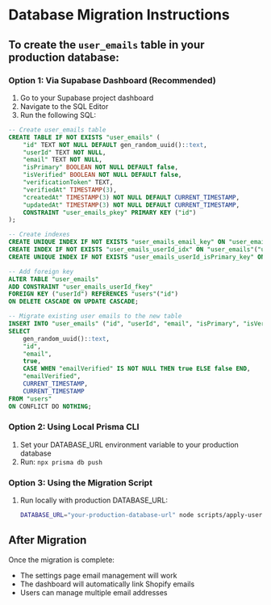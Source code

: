 # Database Migration Instructions

## To create the `user_emails` table in your production database:

### Option 1: Via Supabase Dashboard (Recommended)

1. Go to your Supabase project dashboard
2. Navigate to the SQL Editor
3. Run the following SQL:

```sql
-- Create user_emails table
CREATE TABLE IF NOT EXISTS "user_emails" (
    "id" TEXT NOT NULL DEFAULT gen_random_uuid()::text,
    "userId" TEXT NOT NULL,
    "email" TEXT NOT NULL,
    "isPrimary" BOOLEAN NOT NULL DEFAULT false,
    "isVerified" BOOLEAN NOT NULL DEFAULT false,
    "verificationToken" TEXT,
    "verifiedAt" TIMESTAMP(3),
    "createdAt" TIMESTAMP(3) NOT NULL DEFAULT CURRENT_TIMESTAMP,
    "updatedAt" TIMESTAMP(3) NOT NULL DEFAULT CURRENT_TIMESTAMP,
    CONSTRAINT "user_emails_pkey" PRIMARY KEY ("id")
);

-- Create indexes
CREATE UNIQUE INDEX IF NOT EXISTS "user_emails_email_key" ON "user_emails"("email");
CREATE INDEX IF NOT EXISTS "user_emails_userId_idx" ON "user_emails"("userId");
CREATE UNIQUE INDEX IF NOT EXISTS "user_emails_userId_isPrimary_key" ON "user_emails"("userId", "isPrimary") WHERE "isPrimary" = true;

-- Add foreign key
ALTER TABLE "user_emails" 
ADD CONSTRAINT "user_emails_userId_fkey" 
FOREIGN KEY ("userId") REFERENCES "users"("id") 
ON DELETE CASCADE ON UPDATE CASCADE;

-- Migrate existing user emails to the new table
INSERT INTO "user_emails" ("id", "userId", "email", "isPrimary", "isVerified", "verifiedAt", "createdAt", "updatedAt")
SELECT 
    gen_random_uuid()::text,
    "id",
    "email",
    true,
    CASE WHEN "emailVerified" IS NOT NULL THEN true ELSE false END,
    "emailVerified",
    CURRENT_TIMESTAMP,
    CURRENT_TIMESTAMP
FROM "users"
ON CONFLICT DO NOTHING;
```

### Option 2: Using Local Prisma CLI

1. Set your DATABASE_URL environment variable to your production database
2. Run: `npx prisma db push`

### Option 3: Using the Migration Script

1. Run locally with production DATABASE_URL:
   ```bash
   DATABASE_URL="your-production-database-url" node scripts/apply-user-emails-migration.js
   ```

## After Migration

Once the migration is complete:
- The settings page email management will work
- The dashboard will automatically link Shopify emails
- Users can manage multiple email addresses